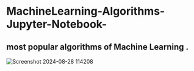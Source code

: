# MachineLearning-Algorithms-Jupyter-Notebook-

most popular algorithms of  Machine Learning .
------------------------------
![Screenshot 2024-08-28 114208](https://github.com/user-attachments/assets/0d43d380-e3f6-4426-9994-9aa048be93d7 )
